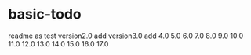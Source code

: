 # basic-todo

readme as test version2.0
add version3.0
add 4.0
5.0
6.0
7.0
8.0
9.0
10.0
11.0
12.0
13.0
14.0
15.0
16.0
17.0
